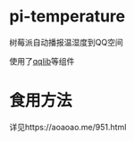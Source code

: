 # pi-temperature
树莓派自动播报温湿度到QQ空间

使用了[qqlib](https://github.com/JetLua/qqlib)等组件
# 食用方法
详见https://aoaoao.me/951.html
